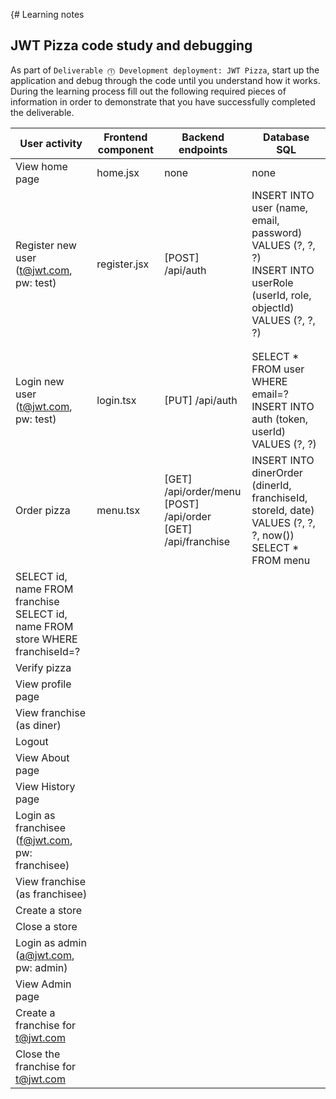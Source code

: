 {# Learning notes

## JWT Pizza code study and debugging

As part of `Deliverable ⓵ Development deployment: JWT Pizza`, start up the application and debug through the code until you understand how it works. During the learning process fill out the following required pieces of information in order to demonstrate that you have successfully completed the deliverable.

| User activity                                       | Frontend component | Backend endpoints | Database SQL |
| --------------------------------------------------- | ------------------ | ----------------- | ------------ |
| View home page                                      |   home.jsx         |     none          |      none    |
| Register new user<br/>(t@jwt.com, pw: test)         |   register.jsx     |  [POST] /api/auth |    INSERT INTO user (name, email, password) VALUES (?, ?, ?) <br> INSERT INTO userRole (userId, role, objectId) VALUES (?, ?, ?)|
|                                                     |                    |                   |              |
|                                                     |                    |                   |              |
| Login new user<br/>(t@jwt.com, pw: test)            | login.tsx|[PUT] /api/auth | SELECT * FROM user WHERE email=? <br> INSERT INTO auth (token, userId) VALUES (?, ?)          |
| Order pizza                                         | menu.tsx | [GET] /api/order/menu <br> [POST] /api/order <br> [GET] /api/franchise | INSERT INTO dinerOrder (dinerId, franchiseId, storeId, date) VALUES (?, ?, ?, now()) <br> SELECT * FROM menu
SELECT id, name FROM franchise <br> SELECT id, name FROM store WHERE franchiseId=?|
| Verify pizza                                        |                    |                   |              |
| View profile page                                   |                    |                   |              |
| View franchise<br/>(as diner)                       |                    |                   |              |
| Logout                                              |                    |                   |              |
| View About page                                     |                    |                   |              |
| View History page                                   |                    |                   |              |
| Login as franchisee<br/>(f@jwt.com, pw: franchisee) |                    |                   |              |
| View franchise<br/>(as franchisee)                  |                    |                   |              |
| Create a store                                      |                    |                   |              |
| Close a store                                       |                    |                   |              |
| Login as admin<br/>(a@jwt.com, pw: admin)           |                    |                   |              |
| View Admin page                                     |                    |                   |              |
| Create a franchise for t@jwt.com                    |                    |                   |              |
| Close the franchise for t@jwt.com                   |                    |                   |              |
